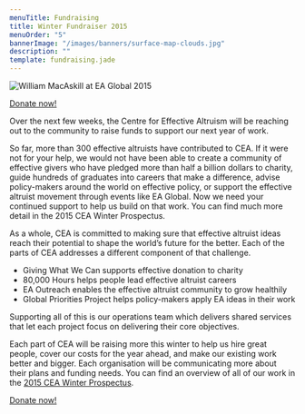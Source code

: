 ```yaml
---
menuTitle: Fundraising
title: Winter Fundraiser 2015
menuOrder: "5"
bannerImage: "/images/banners/surface-map-clouds.jpg"
description: ""
template: fundraising.jade
---
```



![William MacAskill at EA Global 2015](https://github.com/centre-for-effective-altruism/cea-www-static/images/will-eaglobal-2015 "William MacAskill at EA Global 2015")

<p class="center"><a href="/donate" class="btn btn-primary btn-lg"  target="_blank"><i class="fa fa-heart"></i> Donate now!</a></p>



Over the next few weeks, the Centre for Effective Altruism will be reaching out to the community to raise funds to support our next year of work.

So far, more than 300 effective altruists have contributed to CEA. If it were not for your help, we would not have been able to create a community of effective givers who have pledged more than half a billion dollars to charity, guide hundreds of graduates into careers that make a difference, advise policy-makers around the world on effective policy, or support the effective altruist movement through events like EA Global. Now we need your continued support to help us build on that work. You can find much more detail in the 2015 CEA Winter Prospectus.

As a whole, CEA is committed to making sure that effective altruist ideas reach their potential to shape the world’s future for the better. Each of the parts of CEA addresses a different component of that challenge.

- Giving What We Can supports effective donation to charity
- 80,000 Hours helps people lead effective altruist careers
- EA Outreach enables the effective altruist community to grow healthily
- Global Priorities Project helps policy-makers apply EA ideas in their work

Supporting all of this is our operations team which delivers shared services that let each project focus on delivering their core objectives.

Each part of CEA will be raising more this winter to help us hire great people, cover our costs for the year ahead, and make our existing work better and bigger. Each organisation will be communicating more about their plans and funding needs. You can find an overview of all of our work in the [2015 CEA Winter Prospectus](/files/Fundraising-Prospectus-Winter-2015.pdf).

<p class="center"><a href="/donate" class="btn btn-primary btn-lg"  target="_blank"><i class="fa fa-heart"></i> Donate now!</a></p>
